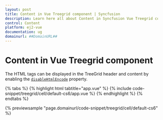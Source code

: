 ```yaml
---
layout: post
title: Content in Vue Treegrid component | Syncfusion
description: Learn here all about Content in Syncfusion Vue Treegrid component of Syncfusion Essential JS 2 and more.
control: Content 
platform: ej2-vue
documentation: ug
domainurl: ##DomainURL##
---
```


# Content in Vue Treegrid component

The HTML tags can be displayed in the TreeGrid header and content by enabling the [`disableHtmlEncode`](https://ej2.syncfusion.com/vue/documentation/api/treegrid/column/#disablehtmlencode) property.

{% tabs %}
{% highlight html tabtitle="app.vue" %}
{% include code-snippet/treegrid/cell/default-cs6/app.vue %}
{% endhighlight %}
{% endtabs %}
        
{% previewsample "page.domainurl/code-snippet/treegrid/cell/default-cs6" %}